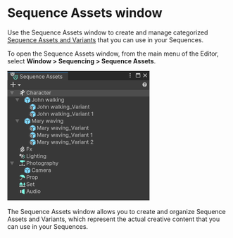 # Sequence Assets window

Use the Sequence Assets window to create and manage categorized [Sequence Assets and Variants](concepts.md#sequence-assets) that you can use in your Sequences.

To open the Sequence Assets window, from the main menu of the Editor, select **Window > Sequencing > Sequence Assets**.

![](images/sequence-assets-window.png)

The Sequence Assets window allows you to create and organize Sequence Assets and Variants, which represent the actual creative content that you can use in your Sequences.
